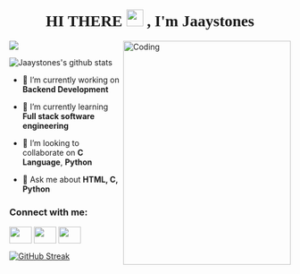 <h1 style="font-family:script;" align="center"> HI THERE <img src="https://github.com/TheDudeThatCode/TheDudeThatCode/blob/master/Assets/Hi.gif" width="30px">
, I'm Jaaystones</h1>
<img align="right" alt="Coding" width="300" height="400" src=![programming](https://user-images.githubusercontent.com/111044396/236078310-f9041d59-6294-44ce-b3fe-29c2c9ff188c.gif)>

<p><img align="center" src="https://github-readme-stats.vercel.app/api/top-langs/?username=Jaaystones&layout=compact&theme=dark&hide_border=false" /></p>
<p><img align="center" src="https://github-readme-stats.vercel.app/api?username=Jaaystones&show_icons=true&include_all_commits=true&count_private=true&layout=compact&theme=dark&hide_border=false&border_radius=2&hide=contribs" alt="Jaaystones's github stats" /></p>





- 🔭 I’m currently working on **Backend Development**

- 🌱 I’m currently learning **Full stack software engineering**

- 👯 I’m looking to collaborate on **C Language**, **Python**

- 💬 Ask me about **HTML, C, Python**


</p>

<!--
**Jaaystones/Jaaystones** is a ✨ _special_ ✨ repository because its `README.md` (this file) appears on your GitHub profile.

Here are some ideas to get you started:

- 🔭 I’m currently working on ...
- 🌱 I’m currently learning ...
- 👯 I’m looking to collaborate on ...
- 🤔 I’m looking for help with ...
- 💬 Ask me about ...
- 📫 How to reach me: ...
- 😄 Pronouns: ...
- ⚡ Fun fact: ...
-->

<h3 align="left">Connect with me:</h3>
<p align="left">
<a href="www.twitter.com/Jaaystones" target="blank"><img align="center" src="https://cdn.jsdelivr.net/npm/simple-icons@3.0.1/icons/twitter.svg" alt="" height="30" width="40" /></a>
<a href="https://www.linkedin.com/in/paul-joel-872748127" target="blank"><img align="center" src="https://cdn.jsdelivr.net/npm/simple-icons@3.0.1/icons/linkedin.svg" alt="" height="30" width="40" /></a>
<a href="https://instagram.com/jaaystones?igshid=NDk5N2NlZjQ=" target="blank"><img align="center" src="https://cdn.jsdelivr.net/npm/simple-icons@3.0.1/icons/instagram.svg" alt="" height="30" width="40" /></a>
</p>

[![GitHub Streak](http://github-readme-streak-stats.herokuapp.com?user=Jaaystones&theme=blood-dark&date_format=M%20j%5B%2C%20Y%5D&mode=weekly)](https://git.io/streak-stats)
